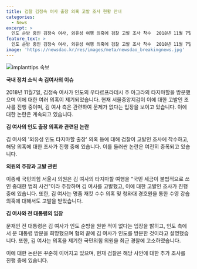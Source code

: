```yaml
---
title: 검찰 김정숙 여사 출장 의혹 고발 조사 현황 안내
categories:
  - News
excerpt: >
  인도 순방 중인 김정숙 여사, 외유성 여행 의혹에 검찰 고발 조사 착수  2018년 11월 7일, 우타르프라데시 주 아그라의 타지마할을 방문한 김정숙 여사가 관련 의혹에 대한 검찰 고발 조사를 받고 있다. 김 여사는 이에 대해 문재인 전 대통령의 인도 방문을 위한 협의로 순방하였다고 설명하며 무죄를 주장 중이다. 또한 이날, 이종배 국민의힘 서울시 의원은 세 가지 의혹에 대해 고발 조사를 받고 있다고 밝혔다.
feature_text: >
  인도 순방 중인 김정숙 여사, 외유성 여행 의혹에 검찰 고발 조사 착수  2018년 11월 7일, 우타르프라데시 주 아그라의 타지마할을 방문한 김정숙 여사가 관련 의혹에 대한 검찰 고발 조사를 받고 있다. 김 여사는 이에 대해 문재인 전 대통령의 인도 방문을 위한 협의로 순방하였다고 설명하며 무죄를 주장 중이다. 또한 이날, 이종배 국민의힘 서울시 의원은 세 가지 의혹에 대해 고발 조사를 받고 있다고 밝혔다.
image: 'https://newsdao.kr/res/images/meta/newsdao_breakingnews.jpg'
---
```


<p><img src="https://newsdao.kr/res/images/meta/newsdao_breakingnews.jpg" alt="implanttips 속보" /></p>

<p><b>국내 정치 소식 속 김여사의 이슈</b></p>

<p data-ke-size="size16">2018년 11월7일, 김정숙 여사가 인도의 우타르프라데시 주 아그라의 타지마할을 방문했으며 이에 대한 여러 의혹이 제기되었습니다. 현재 서울중앙지검이 이에 대한 고발인 조사를 진행 중이며, 김 여사 측은 관련하여 문제가 없다는 입장을 보이고 있습니다. 이에 대한 논란은 계속되고 있습니다.</p>

<p><b>김 여사의 인도 출장 의혹과 관련된 논란</b></p>

<p data-ke-size="size16">김 여사의 '외유성 인도 타지마할 출장' 의혹 등에 대해 검찰이 고발인 조사에 착수하고, 해당 의혹에 대한 조사가 진행 중에 있습니다. 이를 둘러싼 논란은 여전히 증폭되고 있습니다.</p>

<p><b>의원의 주장과 고발 관련</b></p>

<p data-ke-size="size16">이종배 국민의힘 서울시 의원은 김 여사의 타지마할 여행을 "국민 세금이 불법적으로 쓰인 중대한 범죄 사건"이라 주장하며 김 여사를 고발했고, 이에 대한 고발인 조사가 진행 중에 있습니다. 또한, 김 여사는 명품 재킷 수수 의혹 및 청와대 경호원을 통한 수영 강습 의혹에 대해서도 고발을 받았습니다.</p>

<p><b>김 여사와 전 대통령의 입장</b></p>

<p data-ke-size="size16">문재인 전 대통령은 김 여사가 인도 순방을 원한 적이 없다는 입장을 밝히고, 인도 측에서 문 대통령 방문을 희망했으며 협의 끝에 김 여사가 인도를 방문한 것이라고 설명했습니다. 또한, 김 여사는 의혹을 제기한 국민의힘 의원을 최근 경찰에 고소하였습니다.</p>

<p>이에 대한 논란은 꾸준히 이어지고 있으며, 현재 검찰은 해당 사안에 대한 추가 조사를 진행 중에 있습니다.</p>

